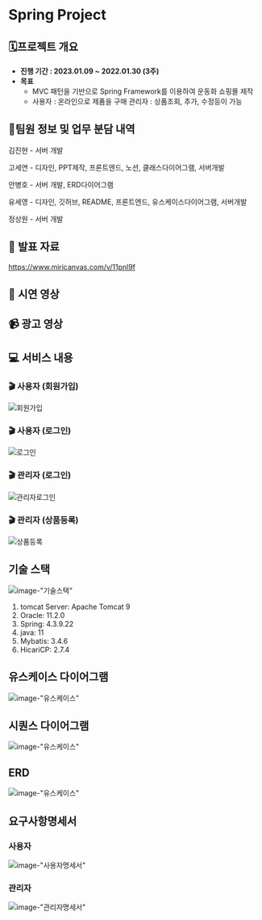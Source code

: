 # Spring Project

## 🗓️프로젝트 개요

- **진행 기간 : 2023.01.09 ~ 2022.01.30 (3주)**
- **목표**
  - MVC 패턴을 기반으로 Spring Framework를 이용하여 운동화 쇼핑몰 제작
  - 사용자 : 온라인으로 제품을 구매
    관리자 : 상품조회, 추가, 수정등이 가능




## 👯팀원 정보 및 업무 분담 내역

김진현 - 서버 개발

고세연 - 디자인, PPT제작, 프론트엔드, 노션, 클래스다이어그램, 서버개발

안병호 - 서버 개발, ERD다이어그램

유세영 - 디자인, 깃허브, README, 프론트엔드, 유스케이스다이어그램, 서버개발

정상원 - 서버 개발



## :file_folder: 발표 자료

https://www.miricanvas.com/v/11pnl9f



## :information_desk_person: 시연 영상



## :video_camera: 광고 영상









## :computer: 서비스 내용


### :clapper: 사용자 (회원가입)

![회원가입](img/join.gif)


### :clapper: 사용자 (로그인)

![로그인](img/login.gif)


### :clapper: 관리자 (로그인)

![관리자로그인](img/adminlogin.gif)


### :clapper: 관리자 (상품등록)

![상품등록](img/ProductRegistration.gif)





## 기술 스택

![image-"기술스택"](img/TechnologyStack.jpg)

 
1. tomcat Server: Apache Tomcat 9
2. Oracle: 11.2.0
3. Spring: 4.3.9.22
4. java: 11
5. Mybatis: 3.4.6
6. HicariCP: 2.7.4




## 유스케이스 다이어그램

![image-"유스케이스"](img/UseCase.gif)


## 시퀀스 다이어그램

![image-"유스케이스"](img/Sequence.png)


## ERD

![image-"유스케이스"](img/ERD.png)





## 요구사항명세서

### 사용자
![image-"사용자명세서"](img/user.png)



### 관리자
![image-"관리자명세서"](img/admin.png)



